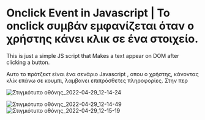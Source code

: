 # Onclick Event in Javascript | Το onclick συμβάν εμφανίζεται όταν ο χρήστης κάνει κλικ σε ένα στοιχείο. 

This is just a simple JS script that Makes a text appear on DOM after clicking a button.

Αυτο το πρότζεκτ είναι ένα σενάριο Javascript , οπου ο χρήστης, κάνοντας κλίκ επάνω σε κουμπι, λαμβανει επιπρόσθετες πληροφορίες. Στην περ


![Στιγμιότυπο οθόνης_2022-04-29_12-14-24](https://user-images.githubusercontent.com/72227584/165917596-dac7ab83-263e-4548-9348-805ff72ea51b.png)


![Στιγμιότυπο οθόνης_2022-04-29_12-14-49](https://user-images.githubusercontent.com/72227584/165917607-a4089aea-24fc-448e-a5a0-d6ff2707664c.png)
![Στιγμιότυπο οθόνης_2022-04-29_12-15-19](https://user-images.githubusercontent.com/72227584/165917613-c942884e-0200-47b4-a1e9-ba9a6e9ebabc.png)

